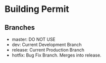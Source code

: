 # Building Permit

## Branches
- master: DO NOT USE
- dev: Current Development Branch
- release: Current Production Branch
- hotfix: Bug Fix Branch.  Merges into release.